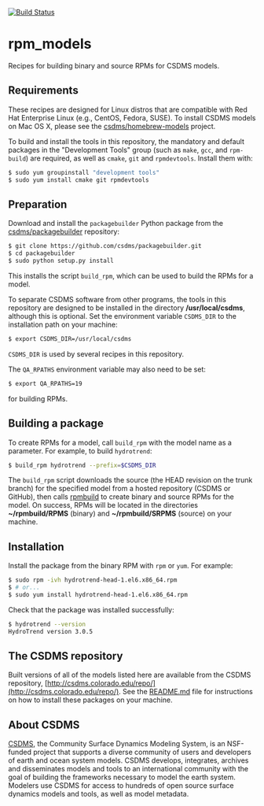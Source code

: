 [![Build Status](https://travis-ci.org/csdms/rpm_models.svg?branch=master)](https://travis-ci.org/csdms/rpm_models)

rpm_models
==========

Recipes for building binary and source RPMs for CSDMS models.

## Requirements

These recipes are designed for Linux distros
that are compatible with Red Hat Enterprise Linux
(e.g., CentOS, Fedora, SUSE).
To install CSDMS models on Mac OS X,
please see the
[csdms/homebrew-models](https://github.com/csdms/homebrew-models)
project.

To build and install the tools in this repository,
the mandatory and default packages in the 
"Development Tools" group (such as `make`, `gcc`, and `rpm-build`) 
are required,
as well as `cmake`, `git` and `rpmdevtools`.
Install them with:
```bash
$ sudo yum groupinstall "development tools"
$ sudo yum install cmake git rpmdevtools
```

## Preparation

Download and install the `packagebuilder` Python package from the
[csdms/packagebuilder](https://github.com/csdms/packagebuilder)
repository:
```bash
$ git clone https://github.com/csdms/packagebuilder.git
$ cd packagebuilder
$ sudo python setup.py install
```
This installs the script `build_rpm`,
which can be used to build the RPMs for a model.

To separate CSDMS software from other programs,
the tools in this repository are designed to be installed 
in the directory **/usr/local/csdms**,
although this is optional.
Set the environment variable `CSDMS_DIR` to the installation path on your machine:
```bash
$ export CSDMS_DIR=/usr/local/csdms
```
`CSDMS_DIR` is used by several recipes in this repository.

The `QA_RPATHS` environment variable may also need to be set:
```bash
$ export QA_RPATHS=19
```
for building RPMs.

## Building a package

To create RPMs for a model,
call `build_rpm` with the model name as a parameter.
For example, to build `hydrotrend`:

```bash
$ build_rpm hydrotrend --prefix=$CSDMS_DIR
```
The `build_rpm` script
downloads the source 
(the HEAD revision on the trunk branch) 
for the specified model 
from a hosted repository (CSDMS or GitHub),
then calls
[rpmbuild](http://www.rpm.org/max-rpm-snapshot/rpmbuild.8.html)
to create binary and source RPMs for the model.
On success,
RPMs will be located in the directories
**~/rpmbuild/RPMS** (binary) and
**~/rpmbuild/SRPMS** (source)
on your machine.

## Installation

Install the package from the binary RPM with `rpm` or `yum`.
For example:
```bash
$ sudo rpm -ivh hydrotrend-head-1.el6.x86_64.rpm
$ # or...
$ sudo yum install hydrotrend-head-1.el6.x86_64.rpm
```

Check that the package was installed successfully:
```bash
$ hydrotrend --version
HydroTrend version 3.0.5
```

## The CSDMS repository

Built versions of all of the models listed here are available 
from the CSDMS repository, 
[http://csdms.colorado.edu/repo/](http://csdms.colorado.edu/repo/).
See the [README.md](http://csdms.colorado.edu/repo/README.md) file
for instructions on how to install these packages 
on your machine.

## About CSDMS

[CSDMS](http://csdms.colorado.edu/wiki/Main_Page),
the Community Surface Dynamics Modeling System,
is an NSF-funded project that supports a diverse community
of users and developers
of earth and ocean system models. 
CSDMS develops, integrates, archives and disseminates
models and tools to an international community
with the goal of building the frameworks necessary
to model the earth system.
Modelers use CSDMS for access
to hundreds of open source surface dynamics models and tools,
as well as model metadata.
